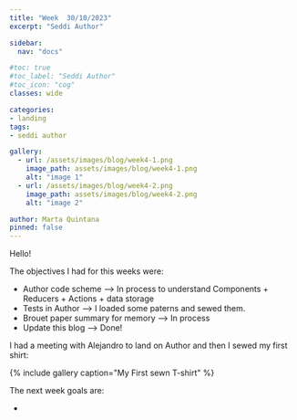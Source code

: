 ```yaml
---
title: "Week  30/10/2023"
excerpt: "Seddi Author"

sidebar:
  nav: "docs"

#toc: true
#toc_label: "Seddi Author"
#toc_icon: "cog"
classes: wide

categories:
- landing 
tags:
- seddi author

gallery:
  - url: /assets/images/blog/week4-1.png
    image_path: assets/images/blog/week4-1.png
    alt: "image 1"
  - url: /assets/images/blog/week4-2.png
    image_path: assets/images/blog/week4-2.png
    alt: "image 2"

author: Marta Quintana
pinned: false
---
```

Hello!

The objectives I had for this weeks were:
- Author code scheme --> In process to understand Components + Reducers + Actions + data storage
- Tests in Author --> I loaded some paterns and sewed them.
- Brouet paper summary for memory --> In process
- Update this blog --> Done!

I had a meeting with Alejandro to land on Author and then I sewed my first shirt:

{% include gallery caption="My First sewn T-shirt" %}



The next week goals are:

- 





